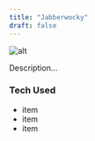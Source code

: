 ```yaml
---
title: "Jabberwocky"
draft: false
---
```


![alt](//via.placeholder.com/640x150)

Description...

### Tech Used
* item
* item
* item

